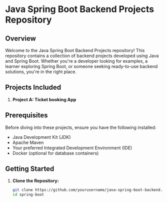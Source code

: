 # Java Spring Boot Backend Projects Repository

## Overview

Welcome to the Java Spring Boot Backend Projects repository! This repository contains a collection of backend projects developed using Java and Spring Boot. Whether you're a developer looking for examples, a learner exploring Spring Boot, or someone seeking ready-to-use backend solutions, you're in the right place.

## Projects Included

1. **Project A: Ticket booking App**
## Prerequisites

Before diving into these projects, ensure you have the following installed:

- Java Development Kit (JDK)
- Apache Maven
- Your preferred Integrated Development Environment (IDE)
- Docker (optional for database containers)

## Getting Started

1. **Clone the Repository:**
   ```bash
   git clone https://github.com/yourusername/java-spring-boot-backend.git
   cd spring-boot
